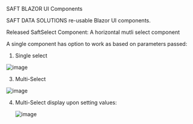SAFT BLAZOR UI Components

SAFT DATA SOLUTIONS re-usable Blazor UI components.

Released 
SaftSelect Component:
A horizontal mutli select component

A single component has option to work as based on parameters passed: 
1. Single select
   
![image](https://github.com/fouziyasaaima/SaftComponents/assets/22844099/606991c5-9684-48a3-8b1c-ba206e547042)

3. Multi-Select

![image](https://github.com/fouziyasaaima/SaftComponents/assets/22844099/8f7a5516-d5ac-4c69-abc1-df20f976f5d0)

4. Multi-Select display upon setting values:
   
   ![image](https://github.com/fouziyasaaima/SaftComponents/assets/22844099/05adb603-4501-44cf-af92-f24b3e7fd23f)

   





